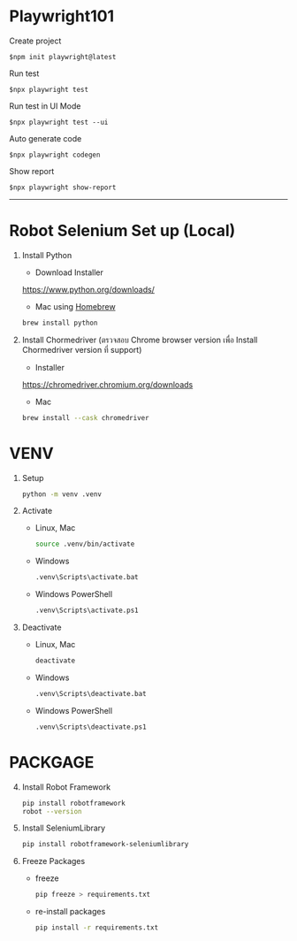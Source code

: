 # Playwright101

Create project
```
$npm init playwright@latest
```

Run test
```
$npx playwright test
```

Run test in UI Mode
```
$npx playwright test --ui
```

Auto generate code
```
$npx playwright codegen
```

Show report
```
$npx playwright show-report
```

---

# Robot Selenium Set up (Local)

1. Install Python 

   - Download Installer
   
   https://www.python.org/downloads/

   - Mac using [Homebrew](https://brew.sh)
   
   ```sh
   brew install python
   ```  

3. Install Chormedriver (ตรวจสอบ Chrome browser version เพื่อ Install Chormedriver version ที่ support)

   - Installer
   
   https://chromedriver.chromium.org/downloads

   - Mac

   ```sh
   brew install --cask chromedriver
   ```   

# VENV

1. Setup

   ```sh
   python -m venv .venv
   ```

2. Activate

   - Linux, Mac

     ```sh
     source .venv/bin/activate
     ```

   - Windows

     ```sh
     .venv\Scripts\activate.bat
     ```

   - Windows PowerShell

     ```sh
     .venv\Scripts\activate.ps1
     ```

3. Deactivate

   - Linux, Mac

     ```sh
     deactivate
     ```

   - Windows

     ```sh
     .venv\Scripts\deactivate.bat
     ```

   - Windows PowerShell

     ```sh
     .venv\Scripts\deactivate.ps1
     ```

# PACKGAGE

4. Install Robot Framework
   
   ```sh
   pip install robotframework
   robot --version
   ```

6. Install SeleniumLibrary

   ```sh
   pip install robotframework-seleniumlibrary
   ```

7. Freeze Packages

   - freeze

     ```sh
     pip freeze > requirements.txt
     ```

   - re-install packages

     ```sh
     pip install -r requirements.txt
     ```
